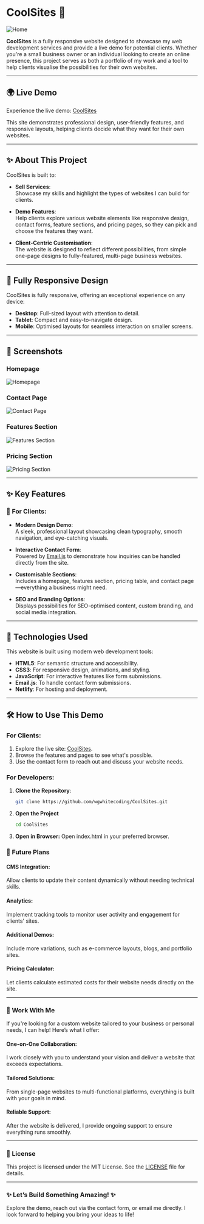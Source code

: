 # CoolSites 🌟

![Home](assets/images/home.png)

**CoolSites** is a fully responsive website designed to showcase my web development services and provide a live demo for potential clients. Whether you're a small business owner or an individual looking to create an online presence, this project serves as both a portfolio of my work and a tool to help clients visualise the possibilities for their own websites.

---

## 🌍 **Live Demo**

Experience the live demo: [CoolSites](https://wgwhitecoding.github.io/CoolSites/)  

This site demonstrates professional design, user-friendly features, and responsive layouts, helping clients decide what they want for their own websites.

---

## ✨ **About This Project**

CoolSites is built to:

- **Sell Services**:  
  Showcase my skills and highlight the types of websites I can build for clients.
  
- **Demo Features**:  
  Help clients explore various website elements like responsive design, contact forms, feature sections, and pricing pages, so they can pick and choose the features they want.

- **Client-Centric Customisation**:  
  The website is designed to reflect different possibilities, from simple one-page designs to fully-featured, multi-page business websites.

---

## 📱 **Fully Responsive Design**

CoolSites is fully responsive, offering an exceptional experience on any device:

- **Desktop**: Full-sized layout with attention to detail.
- **Tablet**: Compact and easy-to-navigate design.
- **Mobile**: Optimised layouts for seamless interaction on smaller screens.

---

## 📸 **Screenshots**

### Homepage  
![Homepage](assets/images/homepage.png)

### Contact Page  
![Contact Page](assets/images/contact.png)

### Features Section  
![Features Section](assets/images/Features.png)

### Pricing Section  
![Pricing Section](assets/images/pricing.png)

---

## ✨ **Key Features**

### 🌟 For Clients:

- **Modern Design Demo**:  
  A sleek, professional layout showcasing clean typography, smooth navigation, and eye-catching visuals.

- **Interactive Contact Form**:  
  Powered by [Email.js](https://www.emailjs.com/) to demonstrate how inquiries can be handled directly from the site.

- **Customisable Sections**:  
  Includes a homepage, features section, pricing table, and contact page—everything a business might need.

- **SEO and Branding Options**:  
  Displays possibilities for SEO-optimised content, custom branding, and social media integration.

---

## 🚀 **Technologies Used**

This website is built using modern web development tools:

- **HTML5**: For semantic structure and accessibility.
- **CSS3**: For responsive design, animations, and styling.
- **JavaScript**: For interactive features like form submissions.
- **Email.js**: To handle contact form submissions.
- **Netlify**: For hosting and deployment.

---

## 🛠 **How to Use This Demo**

### For Clients:

1. Explore the live site: [CoolSites](https://wgwhitecoding.github.io/CoolSites/).
2. Browse the features and pages to see what's possible.
3. Use the contact form to reach out and discuss your website needs.

### For Developers:

1. **Clone the Repository**:
   ```bash
   git clone https://github.com/wgwhitecoding/CoolSites.git


2. **Open the Project**
   ```bash
   cd CoolSites

3. **Open in Browser:**
   Open index.html in your preferred browser.

### 🔮 Future Plans

#### CMS Integration:  
Allow clients to update their content dynamically without needing technical skills.

#### Analytics:  
Implement tracking tools to monitor user activity and engagement for clients' sites.

#### Additional Demos:  
Include more variations, such as e-commerce layouts, blogs, and portfolio sites.

#### Pricing Calculator:  
Let clients calculate estimated costs for their website needs directly on the site.

---

### 🤝 Work With Me

If you're looking for a custom website tailored to your business or personal needs, I can help! Here’s what I offer:

#### One-on-One Collaboration:  
I work closely with you to understand your vision and deliver a website that exceeds expectations.

#### Tailored Solutions:  
From single-page websites to multi-functional platforms, everything is built with your goals in mind.

#### Reliable Support:  
After the website is delivered, I provide ongoing support to ensure everything runs smoothly.

---

### 📄 License

This project is licensed under the MIT License. See the [LICENSE](LICENSE) file for details.

---

### ✨ Let’s Build Something Amazing! ✨

Explore the demo, reach out via the contact form, or email me directly. I look forward to helping you bring your ideas to life!


   


